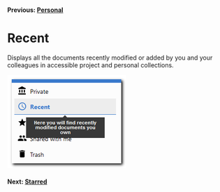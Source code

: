 #### Previous: [Personal](./personal.md)

# Recent 

Displays all the documents recently modified or added by you and your colleagues in accessible project and personal collections.

![Recent documents menu](img/recent-docs.png) 

#### Next: [Starred](./starred.md)